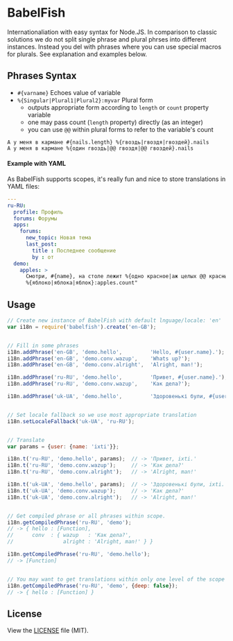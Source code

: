 BabelFish
=========

Internationaliation with easy syntax for Node.JS. In comparison to classic
solutions we do not split single phrase and plural phrses into different
instances. Instead you del with phrases where you can use special macros for
plurals. See explanation and examples below.


## Phrases Syntax

-  `#{varname}` Echoes value of variable
-  `%{Singular|Plural1|Plural2}:myvar` Plural form
   -  outputs appropriate form according to `length` or `count` property variable
   -  one may pass count (`length` property) directly (as an integer)
   -  you can use `@@` within plural forms to refer to the variable's count

```
А у меня в кармане #{nails.length} %{гвоздь|гвоздя|гвоздей}.nails
А у меня в кармане %{один гвоздь|@@ гвоздя|@@ гвоздей}.nails
```


#### Example with YAML

As BabelFish supports scopes, it's really fun and nice to store translations in
YAML files:

``` yaml
---
ru-RU:
  profile: Профиль
  forums: Форумы
  apps:
    forums:
      new_topic: Новая тема
      last_post:
        title : Последнее сообщение
        by : от
  demo:
    apples: >
      Смотри, #{name}, на столе лежит %{одно красное|аж целых @@ красных}:apples
      %{яблоко|яблока|яблок}:apples.count"
```


## Usage

``` javascript
// Create new instance of BabelFish with default lnguage/locale: 'en'
var i18n = require('babelfish').create('en-GB');


// Fill in some phrases
i18n.addPhrase('en-GB', 'demo.hello',         'Hello, #{user.name}.');
i18n.addPhrase('en-GB', 'demo.conv.wazup',    'Whats up?');
i18n.addPhrase('en-GB', 'demo.conv.alright',  'Alright, man!');

i18n.addPhrase('ru-RU', 'demo.hello',         'Привет, #{user.name}.');
i18n.addPhrase('ru-RU', 'demo.conv.wazup',    'Как дела?');

i18n.addPhrase('uk-UA', 'demo.hello',         'Здоровенькі були, #{user.name}.');


// Set locale fallback so we use most appropriate translation
i18n.setLocaleFallback('uk-UA', 'ru-RU');


// Translate
var params = {user: {name: 'ixti'}};

i18n.t('ru-RU', 'demo.hello', params);  // -> 'Привет, ixti.'
i18n.t('ru-RU', 'demo.conv.wazup');     // -> 'Как дела?'
i18n.t('ru-RU', 'demo.conv.alright');   // -> 'Alright, man!'

i18n.t('uk-UA', 'demo.hello', params);  // -> 'Здоровенькі були, ixti.'
i18n.t('uk-UA', 'demo.conv.wazup');     // -> 'Как дела?'
i18n.t('uk-UA', 'demo.conv.alright');   // -> 'Alright, man!'


// Get compiled phrase or all phrases within scope.
i18n.getCompiledPhrase('ru-RU', 'demo');
// -> { hello : [Function],
//      conv  : { wazup   : 'Как дела?',
//                alright : 'Alright, man!' } }

i18n.getCompiledPhrase('ru-RU', 'demo.hello');
// -> [Function]


// You may want to get translations within only one level of the scope
i18n.getCompiledPhrase('ru-RU', 'demo', {deep: false});
// -> { hello : [Function] }
```


## License

View the [LICENSE](https://github.com/nodeca/babelfish.tools/blob/master/LICENSE) file (MIT).
